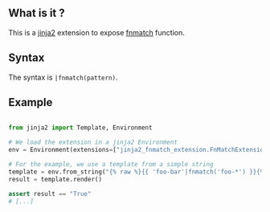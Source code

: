 ## What is it ?

This is a [jinja2](http://jinja.pocoo.org/) extension to expose [fnmatch](https://docs.python.org/3/library/fnmatch.html#fnmatch.fnmatch) function.

## Syntax

The syntax is `|fnmatch(pattern)`.

## Example

```python

from jinja2 import Template, Environment

# We load the extension in a jinja2 Environment
env = Environment(extensions=["jinja2_fnmatch_extension.FnMatchExtension"])

# For the example, we use a template from a simple string
template = env.from_string("{% raw %}{{ 'foo-bar'|fnmatch('foo-*') }}{% endraw %}")
result = template.render()

assert result == "True"
# [...]

```
